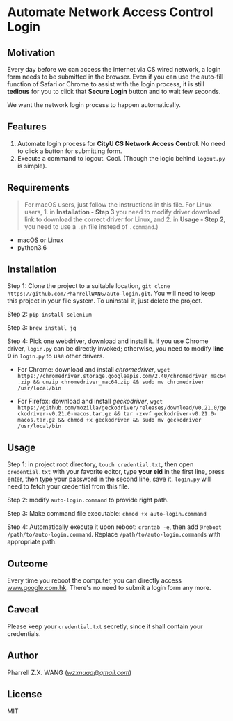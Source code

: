 # Automate Network Access Control Login

## Motivation

Every day before we can access the internet via CS wired network, a login form needs to be submitted in the browser. 
Even if you can use the auto-fill function of Safari or Chrome to assist with the login process, 
it is still **tedious** for you to click that **Secure Login** button and to wait few seconds.

We want the network login process to happen automatically.

## Features

1. Automate login process for **CityU CS Network Access Control**. No need to click a button for submitting form.
2. Execute a command to logout. Cool. (Though the logic behind ``logout.py`` is simple).

## Requirements

> For macOS users, 
just follow the instructions in this file.
For Linux users, 1. in **Installation - Step 3** you need to modify driver download link to download the correct driver for Linux, and 2. in **Usage - Step 2**, you need to use a ``.sh`` file instead of ``.command``.)

* macOS or Linux
* python3.6

## Installation

Step 1: Clone the project to a suitable location, ``git clone https://github.com/PharrellWANG/auto-login.git``. You will need to keep this project in your file system. To uninstall it, just delete the project.

Step 2: ``pip install selenium``

Step 3: ``brew install jq``

Step 4: Pick one webdriver, download and install it. If you use Chrome driver, ``login.py`` can be directly invoked; otherwise, you need to modify **line 9** in ``login.py`` to use other drivers.

- For Chrome: download and install *chromedriver*, ``wget https://chromedriver.storage.googleapis.com/2.40/chromedriver_mac64.zip && unzip chromedriver_mac64.zip && sudo mv chromedriver /usr/local/bin``

- For Firefox: download and install *geckodriver*, ``wget https://github.com/mozilla/geckodriver/releases/download/v0.21.0/geckodriver-v0.21.0-macos.tar.gz && tar -zxvf geckodriver-v0.21.0-macos.tar.gz && chmod +x geckodriver && sudo mv geckodriver /usr/local/bin``

## Usage

Step 1: in project root directory, ``touch credential.txt``, then open ``credential.txt`` with your favorite editor, type **your eid** in the first line, press enter, then type your password in the second line, save it. ``login.py`` will need to fetch your credential from this file.

Step 2: modify ``auto-login.command`` to provide right path.

Step 3: Make command file executable: ``chmod +x auto-login.command``

Step 4: Automatically execute it upon reboot: ``crontab -e``, then add ``@reboot /path/to/auto-login.command``. Replace ``/path/to/auto-login.commands`` with appropriate path.

## Outcome
Every time you reboot the computer, you can directly access www.google.com.hk. There's no need to submit a login form any more.

## Caveat
Please keep your ``credential.txt`` secretly, since it shall contain your credentials.

## Author
Pharrell Z.X. WANG (*wzxnuaa@gmail.com*)

## License
MIT
